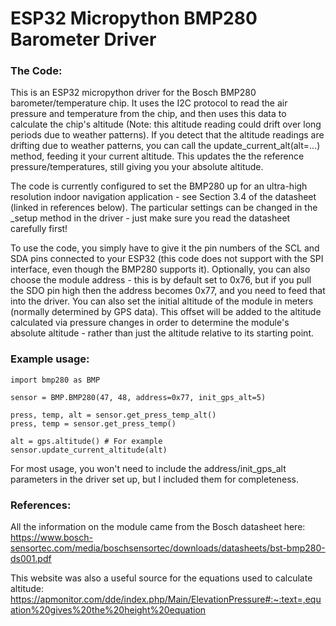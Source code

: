 # ESP32 Micropython BMP280 Barometer Driver #

### The Code: ###

This is an ESP32 micropython driver for the Bosch BMP280 barometer/temperature chip. It uses the I2C protocol to read the air pressure and temperature from the chip, and then uses this data to calculate the chip's altitude (Note: this altitude reading could drift over long periods due to weather patterns). If you detect that the altitude readings are drifting due to weather patterns, you can call the update_current_alt(alt=...) method, feeding it your current altitude. This updates the the reference pressure/temperatures, still giving you your absolute altitude.

The code is currently configured to set the BMP280 up for an ultra-high resolution indoor navigation application - see Section 3.4 of the datasheet (linked in references below). The particular settings can be changed in the _setup method in the driver - just make sure you read the datasheet carefully first!

To use the code, you simply have to give it the pin numbers of the SCL and SDA pins connected to your ESP32 (this code does not support with the SPI interface, even though the BMP280 supports it). Optionally, you can also choose the module address - this is by default set to 0x76, but if you pull the SDO pin high then the address becomes 0x77, and you need to feed that into the driver. You can also set the initial altitude of the module in meters (normally determined by GPS data). This offset will be added to the altitude calculated via pressure changes in order to determine the module's absolute altitude - rather than just the altitude relative to its starting point.

### Example usage: ###

``` python3
import bmp280 as BMP

sensor = BMP.BMP280(47, 48, address=0x77, init_gps_alt=5)

press, temp, alt = sensor.get_press_temp_alt()
press, temp = sensor.get_press_temp()

alt = gps.altitude() # For example
sensor.update_current_altitude(alt)
```

For most usage, you won't need to include the address/init_gps_alt parameters in the driver set up, but I included them for completeness.

### References: ###
 
 All the information on the module came from the Bosch datasheet here: <https://www.bosch-sensortec.com/media/boschsensortec/downloads/datasheets/bst-bmp280-ds001.pdf>

 This website was also a useful source for the equations used to calculate altitude: <https://apmonitor.com/dde/index.php/Main/ElevationPressure#:~:text=,equation%20gives%20the%20height%20equation>